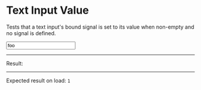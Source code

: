 # Text Input Value

Tests that a text input's bound signal is set to its value when non-empty and no signal is defined.

<div>
  <input type="text" data-bind-result value="foo" class="input input-bordered" />
  <hr />
  Result:
  <code id="result" data-text="$result === 'foo' ? 1 : 0"></code>
  <hr />
  Expected result on load: <code>1</code>
</div>
